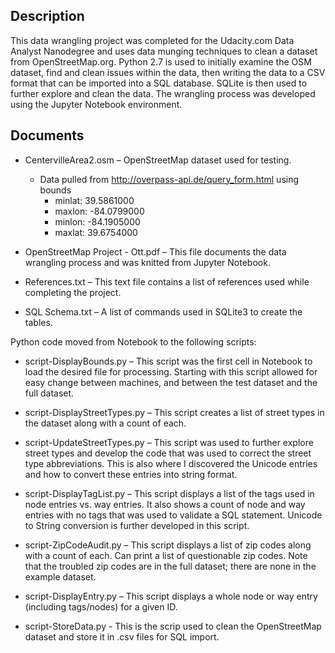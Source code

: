## Description
This data wrangling project was completed for the Udacity.com Data Analyst Nanodegree and uses data munging techniques to clean a dataset from OpenStreetMap.org.  Python 2.7 is used to initially examine the OSM dataset, find and clean issues within the data, then writing the data to a CSV format that can be imported into a SQL database.  SQLite is then used to further explore and clean the data.  The wrangling process was developed using the Jupyter Notebook environment.

## Documents
* CentervilleArea2.osm – OpenStreetMap dataset used for testing.
  * Data pulled from http://overpass-api.de/query_form.html using bounds
    * minlat: 39.5861000
    * maxlon: -84.0799000
    * minlon: -84.1905000
    * maxlat: 39.6754000

* OpenStreetMap Project - Ott.pdf – This file documents the data wrangling process and was knitted from Jupyter Notebook.

* References.txt – This text file contains a list of references used while completing the project.

* SQL Schema.txt – A list of commands used in SQLite3 to create the tables.

Python code moved from Notebook to the following scripts:

* script-DisplayBounds.py – This script was the first cell in Notebook to load the desired file for processing.  Starting with this script allowed for easy change between machines, and between the test dataset and the full dataset.

* script-DisplayStreetTypes.py – This script creates a list of street types in the dataset along with a count of each.

* script-UpdateStreetTypes.py – This script was used to further explore street types and develop the code that was used to correct the street type abbreviations.  This is also where I discovered the Unicode entries and how to convert these entries into string format.

* script-DisplayTagList.py – This script displays a list of the tags used in node entries vs. way entries.  It also shows a count of node and way entries with no tags that was used to validate a SQL statement.  Unicode to String conversion is further developed in this script.

* script-ZipCodeAudit.py – This script displays a list of zip codes along with a count of each.  Can print a list of questionable zip codes.  Note that the troubled zip codes are in the full dataset; there are none in the example dataset.

* script-DisplayEntry.py – This script displays a whole node or way entry (including tags/nodes) for a given ID.

* script-StoreData.py - This is the scrip used to clean the OpenStreetMap dataset and store it in .csv files for SQL import.
